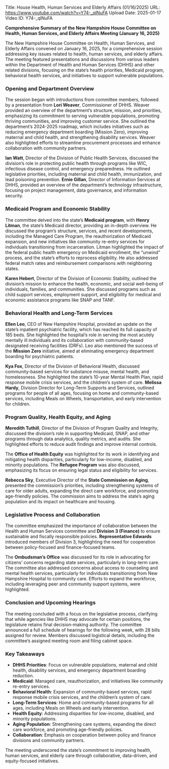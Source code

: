Title: House Health, Human Services and Elderly Affairs (01/16/2025)
URL: https://www.youtube.com/watch?v=Y74-_qlNuFA
Upload Date: 2025-01-17
Video ID: Y74-_qlNuFA

**Comprehensive Summary of the New Hampshire House Committee on Health, Human Services, and Elderly Affairs Meeting (January 16, 2025)**

The New Hampshire House Committee on Health, Human Services, and Elderly Affairs convened on January 16, 2025, for a comprehensive session addressing key issues related to health, human services, and elderly affairs. The meeting featured presentations and discussions from various leaders within the Department of Health and Human Services (DHHS) and other related divisions, focusing on the state’s health priorities, Medicaid program, behavioral health services, and initiatives to support vulnerable populations.

### **Opening and Department Overview**
The session began with introductions from committee members, followed by a presentation from **Lori Weaver**, Commissioner of DHHS. Weaver provided an overview of the department’s structure, mission, and priorities, emphasizing its commitment to serving vulnerable populations, promoting thriving communities, and improving customer service. She outlined the department’s 2024-2025 roadmap, which includes initiatives such as reducing emergency department boarding (Mission Zero), improving maternal and child health, and strengthening disability services. Weaver also highlighted efforts to streamline procurement processes and enhance collaboration with community partners.

**Ian Watt**, Director of the Division of Public Health Services, discussed the division’s role in protecting public health through programs like WIC, infectious disease control, and emergency preparedness. He outlined legislative priorities, including maternal and child health, immunization, and lead poisoning prevention. **Ernie Gillan**, Director of Information Services at DHHS, provided an overview of the department’s technology infrastructure, focusing on project management, data governance, and information security.

### **Medicaid Program and Economic Stability**
The committee delved into the state’s **Medicaid program**, with **Henry Litman**, the state’s Medicaid director, providing an in-depth overview. He discussed the program’s structure, services, and recent developments, including the Managed Care Program, the reauthorization of Medicaid expansion, and new initiatives like community re-entry services for individuals transitioning from incarceration. Litman highlighted the impact of the federal public health emergency on Medicaid enrollment, the “unwind” process, and the state’s efforts to reprocess eligibility. He also addressed federal match rates and reimbursement comparisons with neighboring states.

**Karen Hebert**, Director of the Division of Economic Stability, outlined the division’s mission to enhance the health, economic, and social well-being of individuals, families, and communities. She discussed programs such as child support services, employment support, and eligibility for medical and economic assistance programs like SNAP and TANF.

### **Behavioral Health and Long-Term Services**
**Ellen Leo**, CEO of New Hampshire Hospital, provided an update on the state’s inpatient psychiatric facility, which has reached its full capacity of 185 beds. She highlighted the hospital’s role in serving the most acutely mentally ill individuals and its collaboration with community-based designated receiving facilities (DRFs). Leo also mentioned the success of the **Mission Zero** initiative, aimed at eliminating emergency department boarding for psychiatric patients.

**Kya Fox**, Director of the Division of Behavioral Health, discussed community-based services for substance misuse, mental health, and homelessness. She highlighted the state’s 10-year Mental Health Plan, rapid response mobile crisis services, and the children’s system of care. **Melissa Hardy**, Division Director for Long-Term Supports and Services, outlined programs for people of all ages, focusing on home and community-based services, including Meals on Wheels, transportation, and early intervention for children.

### **Program Quality, Health Equity, and Aging**
**Meredith Tuthill**, Director of the Division of Program Quality and Integrity, discussed the division’s role in supporting Medicaid, SNAP, and other programs through data analytics, quality metrics, and audits. She highlighted efforts to reduce audit findings and improve internal controls.

The **Office of Health Equity** was highlighted for its work in identifying and mitigating health disparities, particularly for low-income, disabled, and minority populations. The **Refugee Program** was also discussed, emphasizing its focus on ensuring legal status and eligibility for services.

**Rebecca Sky**, Executive Director of the **State Commission on Aging**, presented the commission’s priorities, including strengthening systems of care for older adults, expanding the direct care workforce, and promoting age-friendly policies. The commission aims to address the state’s aging population and its impact on healthcare and housing.

### **Legislative Process and Collaboration**
The committee emphasized the importance of collaboration between the Health and Human Services committee and **Division 3 (Finance)** to ensure sustainable and fiscally responsible policies. **Representative Edwards** introduced members of Division 3, highlighting the need for cooperation between policy-focused and finance-focused teams.

The **Ombudsman’s Office** was discussed for its role in advocating for citizens’ concerns regarding state services, particularly in long-term care. The committee also addressed concerns about access to counseling and mental health services, particularly for individuals transitioning from New Hampshire Hospital to community care. Efforts to expand the workforce, including leveraging peer and community support systems, were highlighted.

### **Conclusion and Upcoming Hearings**
The meeting concluded with a focus on the legislative process, clarifying that while agencies like DHHS may advocate for certain positions, the legislature retains final decision-making authority. The committee announced a full schedule of hearings for the following week, with 28 bills assigned for review. Members discussed logistical details, including the committee’s assigned meeting room and filing cabinet space.

### **Key Takeaways**
- **DHHS Priorities**: Focus on vulnerable populations, maternal and child health, disability services, and emergency department boarding reduction.
- **Medicaid**: Managed care, reauthorization, and initiatives like community re-entry services.
- **Behavioral Health**: Expansion of community-based services, rapid response mobile crisis services, and the children’s system of care.
- **Long-Term Services**: Home and community-based programs for all ages, including Meals on Wheels and early intervention.
- **Health Equity**: Addressing disparities for low-income, disabled, and minority populations.
- **Aging Population**: Strengthening care systems, expanding the direct care workforce, and promoting age-friendly policies.
- **Collaboration**: Emphasis on cooperation between policy and finance divisions and community partners.

The meeting underscored the state’s commitment to improving health, human services, and elderly care through collaborative, data-driven, and equity-focused initiatives.
